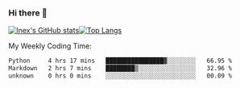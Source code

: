 ### Hi there 👋
[![lnex's GitHub stats](https://github-readme-stats.vercel.app/api?username=lnexenl&count_private=true&show_icons=true)](https://github.com/anuraghazra/github-readme-stats)[![Top Langs](https://github-readme-stats.vercel.app/api/top-langs/?username=lnexenl&layout=compact&langs_count=8&exclude_repo=32-bit-MIPS-CPU)](https://github.com/anuraghazra/github-readme-stats)

My Weekly Coding Time:
<!--START_SECTION:waka-->

```txt
Python     4 hrs 17 mins   ████████████████▓░░░░░░░░   66.95 %
Markdown   2 hrs 7 mins    ████████▒░░░░░░░░░░░░░░░░   32.96 %
unknown    0 hrs 0 mins    ░░░░░░░░░░░░░░░░░░░░░░░░░   00.09 %
```

<!--END_SECTION:waka-->
